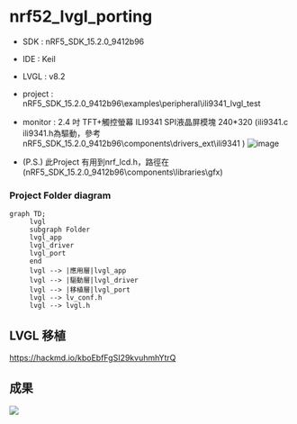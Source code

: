# nrf52_lvgl_porting

- SDK : nRF5_SDK_15.2.0_9412b96
- IDE : Keil
- LVGL : v8.2
- project : nRF5_SDK_15.2.0_9412b96\examples\peripheral\ili9341_lvgl_test
- monitor : 2.4 吋 TFT+觸控螢幕 ILI9341 SPI液晶屏模塊 240*320 (ili9341.c ili9341.h為驅動，參考 nRF5_SDK_15.2.0_9412b96\components\drivers_ext\ili9341 )
![image](https://user-images.githubusercontent.com/44420087/162472861-55d3612a-1763-4a74-acbe-10ca247e2c36.png)

- (P.S.) 此Project 有用到nrf_lcd.h，路徑在(nRF5_SDK_15.2.0_9412b96\components\libraries\gfx)

### Project Folder diagram
```mermaid
graph TD;
     lvgl
     subgraph Folder
     lvgl_app
     lvgl_driver
     lvgl_port
     end
     lvgl --> |應用層|lvgl_app
     lvgl --> |驅動層|lvgl_driver
     lvgl --> |移植層|lvgl_port
     lvgl --> lv_conf.h
     lvgl --> lvgl.h
```

## LVGL 移植

https://hackmd.io/kboEbfFgSI29kvuhmhYtrQ

## 成果
![](https://i.imgur.com/0sl662R.jpg)
